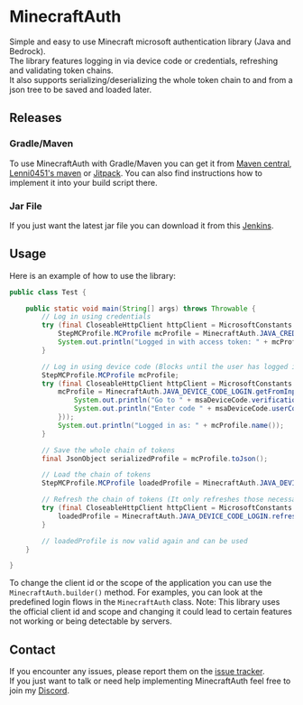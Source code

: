 # MinecraftAuth
Simple and easy to use Minecraft microsoft authentication library (Java and Bedrock).  
The library features logging in via device code or credentials, refreshing and validating token chains.  
It also supports serializing/deserializing the whole token chain to and from a json tree to be saved and loaded later.

## Releases
### Gradle/Maven
To use MinecraftAuth with Gradle/Maven you can get it from [Maven central](https://mvnrepository.com/artifact/net.raphimc/MinecraftAuth), [Lenni0451's maven](https://maven.lenni0451.net/#/releases/net/raphimc/MinecraftAuth) or [Jitpack](https://jitpack.io/#RaphiMC/MinecraftAuth).
You can also find instructions how to implement it into your build script there.

### Jar File
If you just want the latest jar file you can download it from this [Jenkins](https://build.lenni0451.net/job/MinecraftAuth/).

## Usage
Here is an example of how to use the library:
```java
public class Test {

    public static void main(String[] args) throws Throwable {
        // Log in using credentials
        try (final CloseableHttpClient httpClient = MicrosoftConstants.createHttpClient()) {
            StepMCProfile.MCProfile mcProfile = MinecraftAuth.JAVA_CREDENTIALS_LOGIN.getFromInput(httpClient, new StepCredentialsMsaCode.MsaCredentials("email@test.com", "P4ssw0rd"));
            System.out.println("Logged in with access token: " + mcProfile.prevResult().prevResult().access_token());
        }

        // Log in using device code (Blocks until the user has logged in or timeout is reached)
        StepMCProfile.MCProfile mcProfile;
        try (final CloseableHttpClient httpClient = MicrosoftConstants.createHttpClient()) {
            mcProfile = MinecraftAuth.JAVA_DEVICE_CODE_LOGIN.getFromInput(httpClient, new StepMsaDeviceCode.MsaDeviceCodeCallback(msaDeviceCode -> {
                System.out.println("Go to " + msaDeviceCode.verificationUri());
                System.out.println("Enter code " + msaDeviceCode.userCode());
            }));
            System.out.println("Logged in as: " + mcProfile.name());
        }

        // Save the whole chain of tokens
        final JsonObject serializedProfile = mcProfile.toJson();

        // Load the chain of tokens
        StepMCProfile.MCProfile loadedProfile = MinecraftAuth.JAVA_DEVICE_CODE_LOGIN.fromJson(serializedProfile);

        // Refresh the chain of tokens (It only refreshes those necessary)
        try (final CloseableHttpClient httpClient = MicrosoftConstants.createHttpClient()) {
            loadedProfile = MinecraftAuth.JAVA_DEVICE_CODE_LOGIN.refresh(httpClient, mcProfile);
        }

        // loadedProfile is now valid again and can be used
    }

}
```
To change the client id or the scope of the application you can use the ``MinecraftAuth.builder()`` method.
For examples, you can look at the predefined login flows in the ``MinecraftAuth`` class. Note: This library uses the official client id and scope and changing it could lead to certain features not working or being detectable by servers.

## Contact
If you encounter any issues, please report them on the
[issue tracker](https://github.com/RaphiMC/MinecraftAuth/issues).  
If you just want to talk or need help implementing MinecraftAuth feel free to join my
[Discord](https://discord.gg/dCzT9XHEWu).
